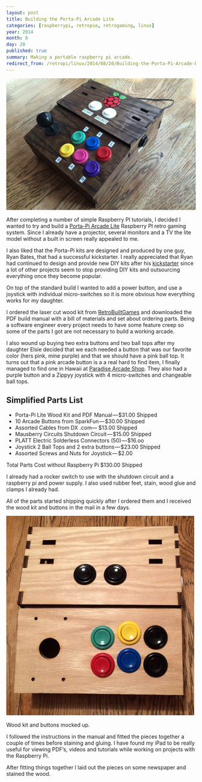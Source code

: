 ```yaml
---
layout: post
title: Building the Porta-Pi Arcade Lite
categories: [raspberrypi, retropie, retrogaming, linux]
year: 2014
month: 8
day: 20
published: true
summary: Making a portable raspberry pi arcade.
redirect_from: /retropi/linux/2014/08/20/Building-the-Porta-Pi-Arcade-Lite/
---
```


<img src="/assets/img/portapi/porta_pi_01.jpg" class="img-fluid" alt="Porta Pi Arcade" />

After completing a number of simple Raspberry PI tutorials, I decided I wanted to try and build a [Porta-Pi Arcade Lite](http://www.retrobuiltgames.com/the-build-page/porta-pi-arcade-lite/) Raspberry PI retro gaming system. Since I already have a projector, several monitors and a TV the lite model without a built in screen really appealed to me.

I also liked that the Porta-Pi kits are designed and produced by one guy, Ryan Bates, that had a successful kickstarter. I really appreciated that Ryan had continued to design and provide new DIY kits after his [kickstarter](https://www.kickstarter.com/projects/2103217949/porta-pi-arcade-a-diy-mini-arcade-cabinet-for-rasp) since a lot of other projects seem to stop providing DIY kits and outsourcing everything once they become popular.

On top of the standard build I wanted to add a power button, and use a joystick with individual micro-switches so it is more obvious how everything works for my daughter.

I ordered the laser cut wood kit from [RetroBuiltGames](http://www.retrobuiltgames.com/) and downloaded the PDF build manual with a bill of materials and set about ordering parts. Being a software engineer every project needs to have some feature creep so some of the parts I got are not necessary to build a working arcade.

I also wound up buying two extra buttons and two ball tops after my daughter Elsie decided that we each needed a button that was our favorite color (hers pink, mine purple) and that we should have a pink ball top. It turns out that a pink arcade button is a a real hard to find item, I finally managed to find one in Hawaii at [Paradise Arcade Shop](http://www.paradisearcadeshop.com/il-psl-l/720-il-psl-l-paradise-arcade-pink.html#/microswitch_force-50_gram_microswitch). They also had a purple button and a Zippyy joystick with 4 micro-switches and changeable ball tops.

## Simplified Parts List

+ Porta-Pi Lite Wood Kit and PDF Manual — $31.00 Shipped
+ 10 Arcade Buttons from SparkFun — $30.00 Shipped
+ Assorted Cables from DX .com— $13.00 Shipped
+ Mausberry Circuits Shutdown Circuit — $15.00 Shipped
+ PLATT Electric Solderless Connectors (50) — $16.oo
+ Joystick 2 Ball Tops and 2 extra buttons — $23.00 Shipped
+ Assorted Screws and Nuts for Joystick — $2.00

<p class="lead">
  Total Parts Cost without Raspberry Pi $130.00 Shipped
</p>

I already had a rocker switch to use with the shutdown circuit and a raspberry pi and power supply. I also used rubber feet, stain, wood glue and clamps I already had.

All of the parts started shipping quickly after I ordered them and I received the wood kit and buttons in the mail in a few days.

<div class="row">
  <div class="col-md-6">
  <img src="/assets/img/portapi/porta_pi_06.jpg" class="img-fluid" alt="Porta Pi Arcade" />
  </div>
  <div class="col-md-6">
    <p>Wood kit and buttons mocked up.</p>
    <p>I followed the instructions in the manual and fitted the pieces together a couple of times before staining and gluing. I have found my iPad to be really useful for viewing PDF’s, videos and tutorials while working on projects with the Raspberry Pi.</p>
    <p>After fitting things together I laid out the pieces on some newspaper and stained the wood.</p>
  </div>
</div>
